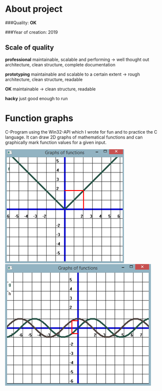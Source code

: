 # About project

###Quality: **OK**

###Year of creation: 2019

## Scale of quality
**professional**
maintainable, scalable and performing -> well thought out architecture, clean structure, complete documentation

**prototyping**
maintainable and scalable to a certain extent -> rough architecture, clean structure, readable

**OK**
maintainable -> clean structure, readable

**hacky**
just good enough to run

# Function graphs
C-Program using the Win32-API which I wrote for fun and to practice the C language. It can draw 2D graphs of mathematical functions and can graphically mark function values for a given input.

![image of GUI compiled with the function 'absolute value'](readme-img/function-graphs-abs.PNG)
![image of GUI compiled with the functions 'sinus' and 'cosinus'](readme-img/function-graphs-trig.PNG)